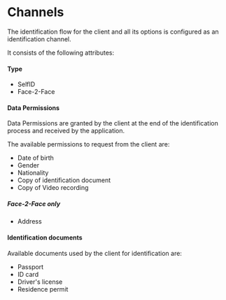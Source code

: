 # Channels

The identification flow for the client and all its options is configured as an identification channel.

It consists of the following attributes:

#### Type

* SelfID
* Face-2-Face

#### Data Permissions

Data Permissions are granted by the client at the end of the identification process and received by the application.

The available permissions to request from the client are:

* Date of birth
* Gender
* Nationality
* Copy of identification document
* Copy of Video recording

##### Face-2-Face only
* Address 

#### Identification documents

Available documents used by the client for identification are:

* Passport
* ID card
* Driver's license
* Residence permit